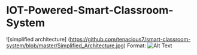 # IOT-Powered-Smart-Classroom-System

![simplified architecture] (https://github.com/tenacious7/smart-classroom-system/blob/master/Simplified_Architecture.jpg)
Format: ![Alt Text](url)
